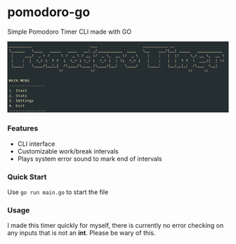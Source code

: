 # pomodoro-go
Simple Pomodoro Timer CLI made with GO

![My Image](screenshot.png)

### Features
- CLI interface
- Customizable work/break intervals
- Plays system error sound to mark end of intervals

### Quick Start
Use `go run main.go` to start the file

### Usage
I made this timer quickly for myself, there is currently no error checking on any inputs that is not an **int**. Please be wary of this.
